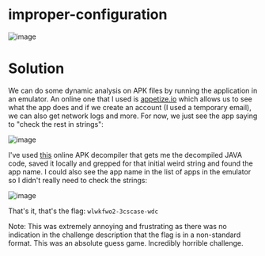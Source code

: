 # improper-configuration

![image](https://github.com/LazyTitan33/CTF-Writeups/assets/80063008/3740cbd5-6aad-469c-845e-5201d5a61722)

# Solution

We can do some dynamic analysis on APK files by running the application in an emulator. An online one that I used is [appetize.io](https://appetize.io/upload) which allows us to see what the app does and if we create an account (I used a temporary email), we can also get network logs and more. For now, we just see the app saying to "check the rest in strings":

![image](https://github.com/LazyTitan33/CTF-Writeups/assets/80063008/aa3c9420-52a7-4e30-b45a-6b0f1b8cd9e1)

I've used [this](http://www.javadecompilers.com/apk) online APK decompiler that gets me the decompiled JAVA code, saved it locally and grepped for that initial weird string and found the app name. I could also see the app name in the list of apps in the emulator so I didn't really need to check the strings:   

![image](https://github.com/LazyTitan33/CTF-Writeups/assets/80063008/2600c45c-5e09-474f-a946-e49792a826c0)

That's it, that's the flag: `wlwkfwo2-3cscase-wdc`

Note: This was extremely annoying and frustrating as there was no indication in the challenge description that the flag is in a non-standard format. This was an absolute guess game. Incredibly horrible challenge.
